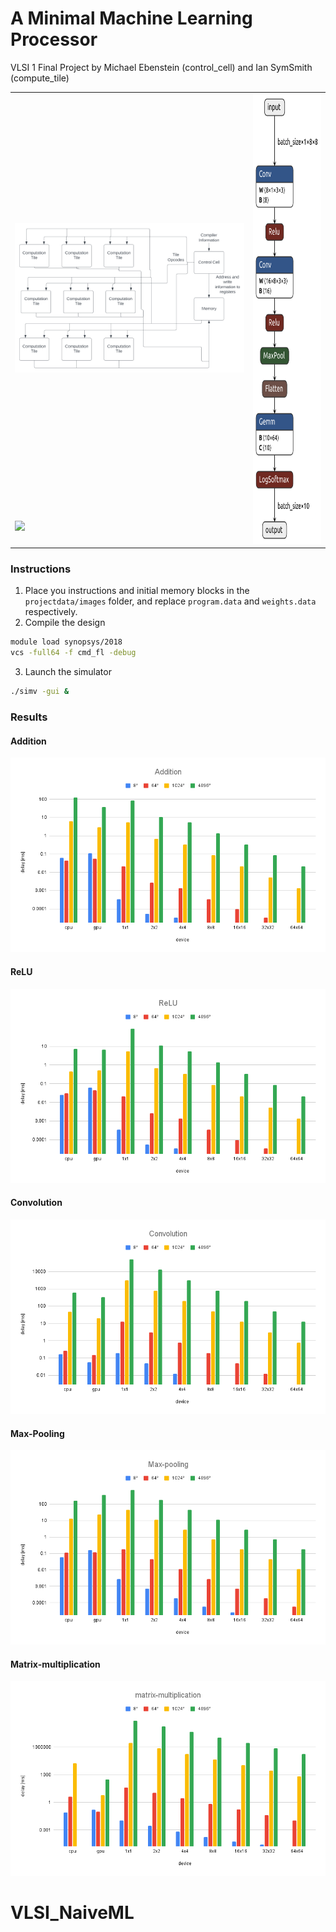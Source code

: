 # A Minimal Machine Learning Processor
VLSI 1 Final Project by Michael Ebenstein (control_cell) and Ian SymSmith (compute_tile)

<table>
    <tbody>
        <tr>
            <td><img src="benchmark/overview.png" width="600"/></td>
            <td rowspan=2><img src="benchmark/mnist.onnx.png" height="720"/></td>
        </tr>
        <tr>
            <td><img src="benchmark/VLSI.gif" width="600"/> </td>
        </tr>
    </tbody>
</table>

### Instructions

1. Place you instructions and initial memory blocks in the `projectdata/images` folder, and replace `program.data` and `weights.data` respectively. 
2. Compile the design

```bash
module load synopsys/2018
vcs -full64 -f cmd_fl -debug
```

3. Launch the simulator

```bash
./simv -gui &
```

### Results
#### Addition
![](benchmark/Addition.png)

#### ReLU
![](benchmark/ReLU.png)

#### Convolution
![](benchmark/Convolution.png)

#### Max-Pooling
![](benchmark/Max-pooling.png)

#### Matrix-multiplication
![](benchmark/matrix-multiplication.png)
# VLSI_NaiveML
